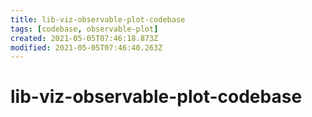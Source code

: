 ```yaml
---
title: lib-viz-observable-plot-codebase
tags: [codebase, observable-plot]
created: 2021-05-05T07:46:18.873Z
modified: 2021-05-05T07:46:40.263Z
---
```


# lib-viz-observable-plot-codebase


